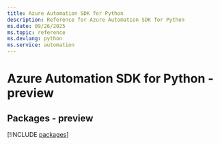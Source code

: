 ```yaml
---
title: Azure Automation SDK for Python
description: Reference for Azure Automation SDK for Python
ms.date: 09/26/2025
ms.topic: reference
ms.devlang: python
ms.service: automation
---
```

# Azure Automation SDK for Python - preview
## Packages - preview
[!INCLUDE [packages](automation-index.md)]